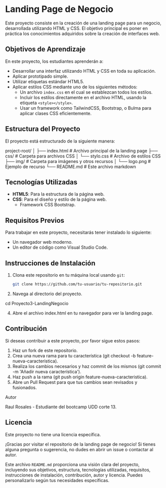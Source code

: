 # Landing Page de Negocio

Este proyecto consiste en la creación de una landing page para un negocio, desarrollada utilizando HTML y CSS. El objetivo principal es poner en práctica los conocimientos adquiridos sobre la creación de interfaces web.

## Objetivos de Aprendizaje

En este proyecto, los estudiantes aprenderán a:

- Desarrollar una interfaz utilizando HTML y CSS en toda su aplicación.
- Aplicar prototipado simple.
- Utilizar etiquetas estándar HTML5.
- Aplicar estilos CSS mediante uno de los siguientes métodos:
  - Un archivo `index.css` en el cual se establezcan todos los estilos.
  - Incluir los estilos directamente en el archivo HTML, usando la etiqueta `<style></style>`.
  - Usar un framework como TailwindCSS, Bootstrap, o Bulma para aplicar clases CSS eficientemente.

## Estructura del Proyecto

El proyecto está estructurado de la siguiente manera:

project-root/
│
├── index.html # Archivo principal de la landing page
├── css/ # Carpeta para archivos CSS
│ └── stylo.css # Archivo de estilos CSS
├── img/ # Carpeta para imágenes y otros recursos
│ └── logo.png # Ejemplo de recurso
└── README.md # Este archivo markdown


## Tecnologías Utilizadas

- **HTML5**: Para la estructura de la página web.
- **CSS**: Para el diseño y estilo de la página web. 
  - Framework CSS Bootstrap.

## Requisitos Previos

Para trabajar en este proyecto, necesitarás tener instalado lo siguiente:

- Un navegador web moderno.
- Un editor de código como Visual Studio Code.

## Instrucciones de Instalación

1. Clona este repositorio en tu máquina local usando `git`:
   ```sh
   git clone https://github.com/tu-usuario/tu-repositorio.git

2. Navega al directorio del proyecto.

cd Proyecto3-LandingNegocio


4. Abre el archivo index.html en tu navegador para ver la landing page.

## Contribución

Si deseas contribuir a este proyecto, por favor sigue estos pasos:

 1. Haz un fork de este repositorio.
 2. Crea una nueva rama para tu característica (git checkout -b feature-nueva-caracteristica).
 3. Realiza los cambios necesarios y haz commit de los mismos (git commit -m 'Añadir nueva característica').
 4. Haz push a la rama (git push origin feature-nueva-caracteristica).
 5. Abre un Pull Request para que tus cambios sean revisados y fusionados.
 

Autor 

Raul Rosales - Estudiante del bootcamp UDD corte 13.

## Licencia 
Este proyecto no tiene una licencia específica.

¡Gracias por visitar el repositorio de la landing page de negocio! Si tienes alguna pregunta o sugerencia, no dudes en abrir un issue o contactar al autor.


Este archivo `README.md` proporciona una visión clara del proyecto, incluyendo sus objetivos, estructura, tecnologías utilizadas, requisitos, instrucciones de instalación, contribución, autor y licencia. Puedes personalizarlo según tus necesidades específicas.


